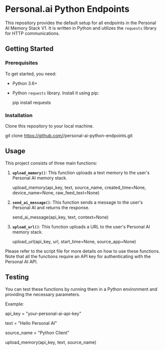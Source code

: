 # Personal.ai Python Endpoints

This repository provides the default setup for all endpoints in the Personal AI Memory Stack V1. It is written in Python and utilizes the `requests` library for HTTP communications.

## Getting Started

### Prerequisites

To get started, you need:

- Python 3.6+

- Python `requests` library. Install it using pip:

  pip install requests

### Installation

Clone this repository to your local machine.

git clone https://github.com/<your-username>/personal-ai-python-endpoints.git

## Usage

This project consists of three main functions:

1. **`upload_memory()`**: This function uploads a text memory to the user's Personal AI memory stack.

   upload_memory(api_key, text, source_name, created_time=None, device_name=None, raw_feed_text=None)

   

2. **`send_ai_message()`**: This function sends a message to the user's Personal AI and returns the response.

   send_ai_message(api_key, text, context=None)

3. **`upload_url()`**: This function uploads a URL to the user's Personal AI memory stack.

   upload_url(api_key, url, start_time=None, source_app=None)

Please refer to the script file for more details on how to use these functions. Note that all the functions require an API key for authenticating with the Personal AI API.

## Testing

You can test these functions by running them in a Python environment and providing the necessary parameters.

Example:

api_key = "your-personal-ai-api-key"

text = "Hello Personal AI"

source_name = "Python Client"

upload_memory(api_key, text, source_name)

